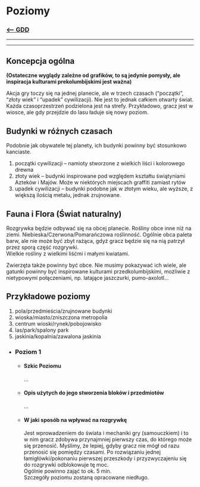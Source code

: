 # Poziomy
### [<-- GDD](../GDD.md)

---
---

## Koncepcja ogólna

**(Ostateczne wyglądy zależne od grafików, to są jedynie pomysły, ale inspiracja kulturami prekolumbijskimi jest ważna)**

Akcja gry toczy się na jednej planecie, ale w trzech czasach (“początki”, “złoty wiek” i “upadek” cywilizacji). Nie jest to jednak całkiem otwarty świat. Każda czasoprzestrzeń podzielona jest na strefy. Przykładowo, gracz jest w wiosce, ale gdy przejdzie do lasu ładuje się nowy poziom.

## Budynki w różnych czasach

Podobnie jak obywatele tej planety, ich budynki powinny być stosunkowo kanciaste.

1. początki cywilizacji – namioty stworzone z wielkich liści i kolorowego drewna
1. złoty wiek – budynki inspirowane pod względem kształtu świątyniami Azteków i Majów. Może w niektórych miejscach graffiti zamiast rytów
1. upadek cywilizacji – budynki podobne jak w złotym wieku, ale wyższe, z większą ilością metalu, jednak zrujnowane.

## Fauna i Flora (Świat naturalny)

Rozgrywka będzie odbywać się na obcej planecie.
Rośliny obce inne niż na ziemi. Niebieska/Czerwona/Pomarańczowa roślinność. Ogólnie obca paleta barw, ale nie może być zbyt rażąca, gdyż gracz będzie się na nią patrzył przez sporą część rozgrywki.  
Wielkie rośliny z wielkimi liśćmi i małymi kwiatami.


Zwierzęta także powinny być obce. Nie musimy pokazywać ich wiele, ale gatunki powinny być inspirowane kulturami przedkolumbijskimi, możliwie z nietypowymi połączeniami, np. latające jaszczurki, pumo-axolotl…


## Przykładowe poziomy

1. pola/przedmieścia/zrujnowane budynki
1. wioska/miasto/zniszczona metropolia
1. centrum wioski/rynek/pobojowisko
1. las/park/spalony park
1. jaskinia/kopalnia/zawalona jaskinia

- ### Poziom 1
  - #### Szkic Poziomu
    ...
  - #### Opis użytych do jego stworzenia bloków i przedmiotów
    ...
  - #### W jaki sposób na wpływać na rozgrywkę
    Jest wprowadzeniem do świata i mechaniki gry (samouczkiem) i to w nim gracz zdobywa przynajmniej pierwszy czas, do którego może się przenosić. Myślimy, że lepiej, gdyby gracz nie mógł od razu przenosić się pomiędzy czasami. Po rozwiązaniu jednej łamigłówki/pokonaniu pierwszej przeszkody i przyzwyczajeniu się do rozgrywki odblokowuje tę moc.  
    Ogólnie powinno zająć to ok. 5 min.  
    Szczegóły poziomu zostaną opracowane niedługo.

